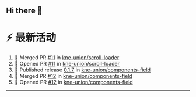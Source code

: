 ## Hi there 👋

<!--

**Here are some ideas to get you started:**

🙋‍♀️ A short introduction - what is your organization all about?
🌈 Contribution guidelines - how can the community get involved?
👩‍💻 Useful resources - where can the community find your docs? Is there anything else the community should know?
🍿 Fun facts - what does your team eat for breakfast?
🧙 Remember, you can do mighty things with the power of [Markdown](https://docs.github.com/github/writing-on-github/getting-started-with-writing-and-formatting-on-github/basic-writing-and-formatting-syntax)
-->


# ⚡ 最新活动

<!--START_SECTION:activity-->
1. 🎉 Merged PR [#11](https://github.com/kne-union/scroll-loader/pull/11) in [kne-union/scroll-loader](https://github.com/kne-union/scroll-loader)
2. 💪 Opened PR [#11](https://github.com/kne-union/scroll-loader/pull/11) in [kne-union/scroll-loader](https://github.com/kne-union/scroll-loader)
3. 🚀 Published release [0.1.7](https://github.com/kne-union/components-field/releases/tag/0.1.7) in [kne-union/components-field](https://github.com/kne-union/components-field)
4. 🎉 Merged PR [#12](https://github.com/kne-union/components-field/pull/12) in [kne-union/components-field](https://github.com/kne-union/components-field)
5. 💪 Opened PR [#12](https://github.com/kne-union/components-field/pull/12) in [kne-union/components-field](https://github.com/kne-union/components-field)
<!--END_SECTION:activity-->

---
